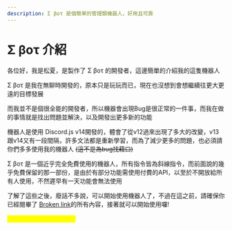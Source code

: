 ```yaml
---
description: Σ βοτ 是個簡單的管理類機器人，好用且可靠
---
```


# Σ βοτ 介紹

各位好，我是松夏，是製作了 Σ βοτ 的開發者，這邊簡單的介紹我的這隻機器人



Σ βοτ 是我在無聊時開發的，原本只是玩玩而已，現在也沒想到會想繼續往更大更遠的目標發展

而我並不是個很全能的開發者，所以機器會出現Bug是很正常的一件事，而我在做的事情就是找出問題並解決，以及開發出更多新的功能

機器人是使用 Discord.js v14開發的，體會了從v12過來出現了多大的改變，v13跟v14又有一段間隔，許多文法都是重新學習，而為了減少更多的問題，也必須請你們多多使用我的機器人 ~~(這不是為bug找藉口)~~

Σ βοτ 是一個近乎完全免費使用的機器人，所有指令皆為斜線指令，而前面說的幾乎免費保留的那一部份，是由於有部分功能需使用付費的API，以至於不開放給所有人使用，不然遲早有一天功能會無法使用



了解了這些之後，廢話不多說，可以開始使用機器人了，不過在這之前，請確保你已經閱畢了 [Broken link](broken-reference "mention")的所有內容，接著就可以開始使用囉!



_<mark style="color:yellow;">**⚠ 此網頁目前仍在建設中**</mark>_
